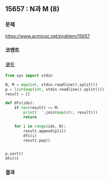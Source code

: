 ## 15657 : N과 M (8)
### 문제
https://www.acmicpc.net/problem/15657
### 코멘트




### 코드
```python
from sys import stdin

N, M = map(int, stdin.readline().split())
p = list(map(int, stdin.readline().split()))
result = []

def dfs(idx):
    if len(result) == M:
        print(' '.join(map(str, result)))
        return

    for i in range(idx, N):
        result.append(p[i])
        dfs(i)
        result.pop()


p.sort()
dfs(0)
```
### 결과

